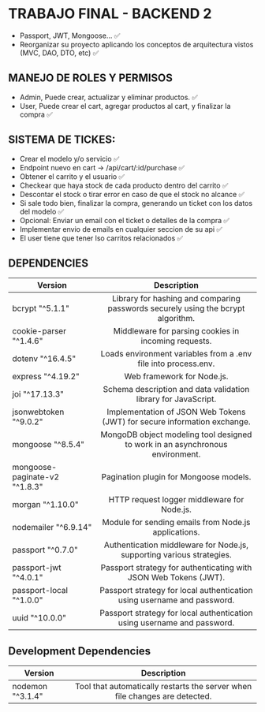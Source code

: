 # TRABAJO FINAL - BACKEND 2

- Passport, JWT, Mongoose... ✅
- Reorganizar su proyecto aplicando los conceptos de arquitectura vistos (MVC, DAO, DTO, etc) ✅

## MANEJO DE ROLES Y PERMISOS

- Admin, Puede crear, actualizar y eliminar productos. ✅
- User, Puede crear el cart, agregar productos al cart, y finalizar la compra ✅

## SISTEMA DE TICKES:

- Crear el modelo y/o servicio ✅
- Endpoint nuevo en cart -> /api/cart/:id/purchase ✅
- Obtener el carrito y el usuario ✅
- Checkear que haya stock de cada producto dentro del carrito ✅
- Descontar el stock o tirar error en caso de que el stock no alcance ✅
- Si sale todo bien, finalizar la compra, generando un ticket con los datos del modelo ✅
- Opcional: Enviar un email con el ticket o detalles de la compra ✅
- Implementar envio de emails en cualquier seccion de su api ✅
- El user tiene que tener lso carritos relacionados ✅

## DEPENDENCIES

| Version                       |                                   Description                                    |
| ----------------------------- | :------------------------------------------------------------------------------: |
| bcrypt "^5.1.1"               | Library for hashing and comparing passwords securely using the bcrypt algorithm. |
| cookie-parser "^1.4.6"        |               Middleware for parsing cookies in incoming requests.               |
| dotenv "^16.4.5"              |          Loads environment variables from a .env file into process.env.          |
| express "^4.19.2"             |                            Web framework for Node.js.                            |
| joi "^17.13.3"                |          Schema description and data validation library for JavaScript.          |
| jsonwebtoken "^9.0.2"         |     Implementation of JSON Web Tokens (JWT) for secure information exchange.     |
| mongoose "^8.5.4"             |  MongoDB object modeling tool designed to work in an asynchronous environment.   |
| mongoose-paginate-v2 "^1.8.3" |                      Pagination plugin for Mongoose models.                      |
| morgan "^1.10.0"              |                   HTTP request logger middleware for Node.js.                    |
| nodemailer "^6.9.14"          |               Module for sending emails from Node.js applications.               |
| passport "^0.7.0"             |      Authentication middleware for Node.js, supporting various strategies.       |
| passport-jwt "^4.0.1"         |         Passport strategy for authenticating with JSON Web Tokens (JWT).         |
| passport-local "^1.0.0"       |     Passport strategy for local authentication using username and password.      |
| uuid "^10.0.0"                |     Passport strategy for local authentication using username and password.      |

## Development Dependencies

| Version          |                                 Description                                 |
| ---------------- | :-------------------------------------------------------------------------: |
| nodemon "^3.1.4" | Tool that automatically restarts the server when file changes are detected. |
